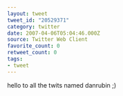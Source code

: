 ```yaml
---
layout: tweet
tweet_id: "20529371"
category: twitter
date: 2007-04-06T05:04:46.000Z
source: Twitter Web Client
favorite_count: 0
retweet_count: 0
tags:
- tweet
---
```


hello to all the twits named danrubin ;)
